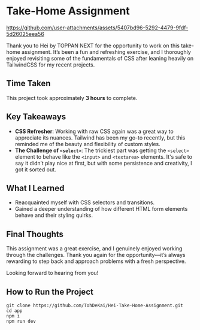 # Take-Home Assignment 


https://github.com/user-attachments/assets/5407bd96-5292-4479-9fdf-5d26025eea56


Thank you to Hei by TOPPAN NEXT for the opportunity to work on this take-home assignment. It’s been a fun and refreshing exercise, and I thoroughly enjoyed revisiting some of the fundamentals of CSS after leaning heavily on TailwindCSS for my recent projects.

## Time Taken
This project took approximately **3 hours** to complete.

## Key Takeaways
- **CSS Refresher**: Working with raw CSS again was a great way to appreciate its nuances. Tailwind has been my go-to recently, but this reminded me of the beauty and flexibility of custom styles.
- **The Challenge of `<select>`**: The trickiest part was getting the `<select>` element to behave like the `<input>` and `<textarea>` elements. It's safe to say it didn’t play nice at first, but with some persistence and creativity, I got it sorted out. 

## What I Learned
- Reacquainted myself with CSS selectors and transitions.
- Gained a deeper understanding of how different HTML form elements behave and their styling quirks.

##  Final Thoughts
This assignment was a great exercise, and I genuinely enjoyed working through the challenges. Thank you again for the opportunity—it’s always rewarding to step back and approach problems with a fresh perspective.

Looking forward to hearing from you! 

## How to Run the Project
```shell
git clone https://github.com/TohDeKai/Hei-Take-Home-Assignment.git
cd app
npm i
npm run dev
```

